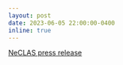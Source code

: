 ```yaml
---
layout: post
date: 2023-06-05 22:00:00-0400
inline: true
---
```


[NeCLAS press release](https://news.umich.edu/nanobiotics-ai-for-discovering-where-and-how-nanoparticles-bind-with-proteins/)
